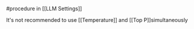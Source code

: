 #procedure in [[LLM Settings]]

It's not recommended to use [[Temperature]] and [[Top P]]simultaneously
